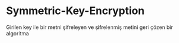 # Symmetric-Key-Encryption
Girilen key ile bir metni şifreleyen ve şifrelenmiş metini geri çözen bir algoritma
